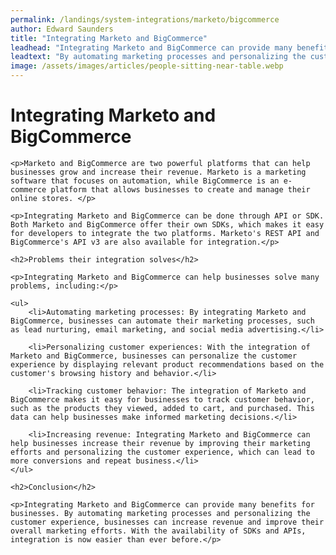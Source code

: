 ```yaml
---
permalink: /landings/system-integrations/marketo/bigcommerce
author: Edward Saunders
title: "Integrating Marketo and BigCommerce"
leadhead: "Integrating Marketo and BigCommerce can provide many benefits for businesses"
leadtext: "By automating marketing processes and personalizing the customer experience, businesses can increase revenue and improve their overall marketing efforts. With the availability of SDKs and APIs, integration is now easier than ever before."
image: /assets/images/articles/people-sitting-near-table.webp
---
```

<div class="arttext">	<h1>Integrating Marketo and BigCommerce</h1>

	<p>Marketo and BigCommerce are two powerful platforms that can help businesses grow and increase their revenue. Marketo is a marketing software that focuses on automation, while BigCommerce is an e-commerce platform that allows businesses to create and manage their online stores. </p>

	<p>Integrating Marketo and BigCommerce can be done through API or SDK. Both Marketo and BigCommerce offer their own SDKs, which makes it easy for developers to integrate the two platforms. Marketo's REST API and BigCommerce's API v3 are also available for integration.</p>

	<h2>Problems their integration solves</h2>

	<p>Integrating Marketo and BigCommerce can help businesses solve many problems, including:</p>

	<ul>
		<li>Automating marketing processes: By integrating Marketo and BigCommerce, businesses can automate their marketing processes, such as lead nurturing, email marketing, and social media advertising.</li>

		<li>Personalizing customer experiences: With the integration of Marketo and BigCommerce, businesses can personalize the customer experience by displaying relevant product recommendations based on the customer's browsing history and behavior.</li>

		<li>Tracking customer behavior: The integration of Marketo and BigCommerce makes it easy for businesses to track customer behavior, such as the products they viewed, added to cart, and purchased. This data can help businesses make informed marketing decisions.</li>

		<li>Increasing revenue: Integrating Marketo and BigCommerce can help businesses increase their revenue by improving their marketing efforts and personalizing the customer experience, which can lead to more conversions and repeat business.</li>
	</ul>

	<h2>Conclusion</h2>

	<p>Integrating Marketo and BigCommerce can provide many benefits for businesses. By automating marketing processes and personalizing the customer experience, businesses can increase revenue and improve their overall marketing efforts. With the availability of SDKs and APIs, integration is now easier than ever before.</p>
</div>